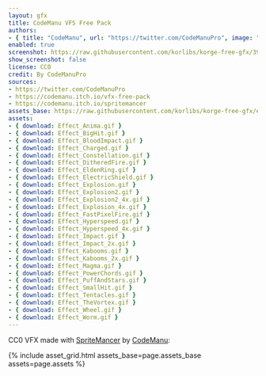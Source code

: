 ```yaml
---
layout: gfx
title: CodeManu VFS Free Pack
authors: 
- { title: "CodeManu", url: "https://twitter.com/CodeManuPro", image: "https://img.itch.zone/aW1nLzIxMzQ0OTgucG5n/original/WoHQim.png" }
enabled: true
screenshot: https://raw.githubusercontent.com/korlibs/korge-free-gfx/3908cfda7a5672e974c9222996f34e9f300fc74b/CodeManuPro/icon.png
show_screenshot: false
license: CC0
credit: By CodeManuPro
sources:
- https://twitter.com/CodeManuPro
- https://codemanu.itch.io/vfx-free-pack
- https://codemanu.itch.io/spritemancer
assets_base: https://raw.githubusercontent.com/korlibs/korge-free-gfx/ec92e52bd2a547fb40433731ed3ba181601556da/CodeManuPro/
assets:
- { download: Effect_Anima.gif }
- { download: Effect_BigHit.gif }
- { download: Effect_BloodImpact.gif }
- { download: Effect_Charged.gif }
- { download: Effect_Constellation.gif }
- { download: Effect_DitheredFire.gif }
- { download: Effect_EldenRing.gif }
- { download: Effect_ElectricShield.gif }
- { download: Effect_Explosion.gif }
- { download: Effect_Explosion2.gif }
- { download: Effect_Explosion2_4x.gif }
- { download: Effect_Explosion_4x.gif }
- { download: Effect_FastPixelFire.gif }
- { download: Effect_Hyperspeed.gif }
- { download: Effect_Hyperspeed_4x.gif }
- { download: Effect_Impact.gif }
- { download: Effect_Impact_2x.gif }
- { download: Effect_Kabooms.gif }
- { download: Effect_Kabooms_2x.gif }
- { download: Effect_Magma.gif }
- { download: Effect_PowerChords.gif }
- { download: Effect_PuffAndStars.gif }
- { download: Effect_SmallHit.gif }
- { download: Effect_Tentacles.gif }
- { download: Effect_TheVortex.gif }
- { download: Effect_Wheel.gif }
- { download: Effect_Worm.gif }
---
```


CC0 VFX made with [SpriteMancer](https://codemanu.itch.io/spritemancer) by [CodeManu](https://codemanu.itch.io/):

{% include asset_grid.html assets_base=page.assets_base assets=page.assets %}
